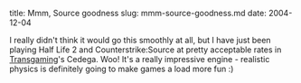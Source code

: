 title: Mmm, Source goodness
slug: mmm-source-goodness.md
date: 2004-12-04


I really didn't think it would go this smoothly at all, but I have just been playing Half Life 2 and Counterstrike:Source at pretty acceptable rates in [Transgaming](http://www.transgaming.com/)'s Cedega. Woo!
It's a really impressive engine - realistic physics is definitely going to make games a load more fun :)